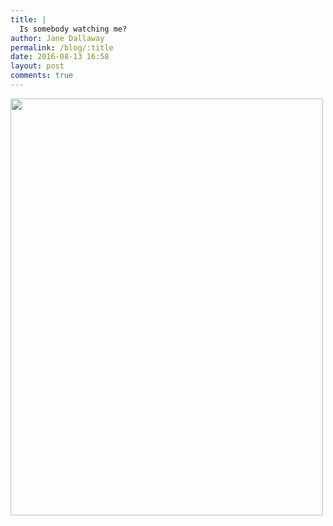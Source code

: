 ```yaml
---
title: |
  Is somebody watching me?
author: Jane Dallaway
permalink: /blog/:title
date: 2016-08-13 16:58
layout: post
comments: true
---
```


<div><a href="//static.skitters.dallaway.com/tp_IMG_1163.JPG"><img src="//static.skitters.dallaway.com/tp_thumb_IMG_1163.JPG" width="500" height="667"/></a></div>



  

      
